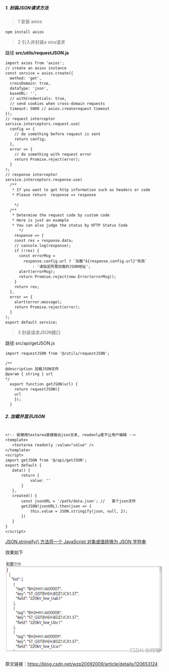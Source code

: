 ##### 1. 封装JSON请求方法

> 1 安装 axios

```npm install axios```

> 2 引入并封装a xios请求

路径 **src/utils/requestJSON.js**

``` vue
import axios from 'axios';
// create an axios instance
const service = axios.create({
  method: 'get',
  crossDomain: true,
  dataType: 'json',
  baseURL: '',
  // withCredentials: true, 
  // send cookies when cross-domain requests
  timeout: 5000 // axios.createrequest timeout
});
// request interceptor
service.interceptors.request.use(
  config => {
    // do something before request is sent
    return config;
  },
  error => {
    // do something with request error
    return Promise.reject(error);
  }
);
// response interceptor
service.interceptors.response.use(
  /**
   * If you want to get http information such as headers or code
   * Please return  response => response

    */
  /**
   * Determine the request code by custom code
   * Here is just an example
   * You can also judge the status by HTTP Status Code
      */
    response => {
    const res = response.data;
    // console.log(response);
    if (!res) {
      const errorMsg = 
      	response.config.url ? `加载"${response.config.url}"失败` 
      		: '请指定所需加载的JSON地址';
      alert(errorMsg);
      return Promise.reject(new Error(errorMsg));
    }
    return res;
  },
  error => {
    alert(error.message);
    return Promise.reject(error);
  }
);
export default service;
```

> 3 封装请求JSON接口

路径 src/api/getJSON.js

```vue
import requestJSON from '@/utils/requestJSON';

/**
@description 加载JSON文件
@param { string } url
*/
  export function getJSON(url) {
    return requestJSON({
    url
    });
  }
```

##### 2. 加载并显示JSON


 ``` vue

<!-- 偷懒用textarea直接输出json文本, readonly是不让用户编辑 -->
<template>
	<textarea readonly :value="value" />
</template>
<script>
import getJSON from '@/api/getJSON';
export default {
	data() {
		return {
			value: ''
		}
	},
	created() {
	    const jsonURL = '/path/data.json'; //	某个json文件
		getJSON(jsonURL).then(json => {
			this.value = JSON.stringify(json, null, 2);
		})	
	}
}
</script>
 ```


[JSON.stringify() 方法将一个 JavaScript 对象或值转换为 JSON 字符串](https://developer.mozilla.org/zh-CN/docs/Web/JavaScript/Reference/Global_Objects/JSON/stringify)



效果如下

![img1](image/watermark,type_ZHJvaWRzYW5zZmFsbGJhY2s,shadow_50,text_Q1NETiBA5qKT5Za7,size_20,color_FFFFFF,t_70,g_se,x_16.png)



原文链接：https://blog.csdn.net/wzp20092009/article/details/120653124